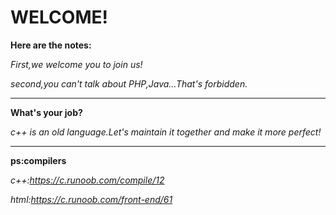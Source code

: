 # WELCOME!
**Here are the notes:**

*First,we welcome you to join us!*

*second,you can't talk about PHP,Java…That's forbidden.*
***
**What's your job?**

*c++ is an old language.Let's maintain it together and make it more perfect!*
***
**ps:compilers**

*c++:https://c.runoob.com/compile/12*

*html:https://c.runoob.com/front-end/61*
